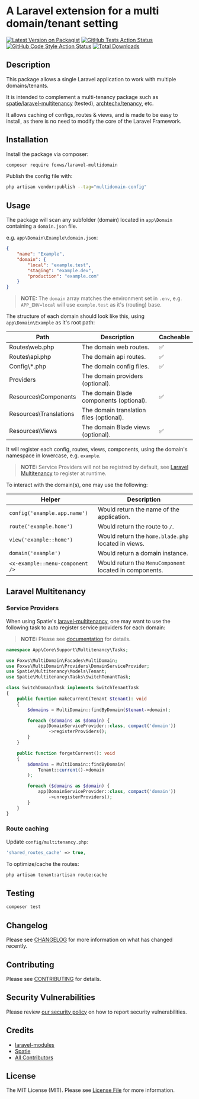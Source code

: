 # A Laravel extension for a multi domain/tenant setting

[![Latest Version on Packagist](https://img.shields.io/packagist/v/foxws/laravel-multidomain.svg?style=flat-square)](https://packagist.org/packages/foxws/laravel-multidomain)
[![GitHub Tests Action Status](https://img.shields.io/github/workflow/status/foxws/laravel-multidomain/run-tests?label=tests)](https://github.com/foxws/laravel-multidomain/actions?query=workflow%3Arun-tests+branch%3Amain)
[![GitHub Code Style Action Status](https://img.shields.io/github/workflow/status/foxws/laravel-multidomain/Fix%20PHP%20code%20style%20issues?label=code%20style)](https://github.com/foxws/laravel-multidomain/actions?query=workflow%3A"Fix+PHP+code+style+issues"+branch%3Amain)
[![Total Downloads](https://img.shields.io/packagist/dt/foxws/laravel-multidomain.svg?style=flat-square)](https://packagist.org/packages/foxws/laravel-multidomain)

## Description

This package allows a single Laravel application to work with multiple domains/tenants.

It is intended to complement a multi-tenancy package such as [spatie/laravel-multitenancy](https://github.com/spatie/laravel-multitenancy) (tested), [archtechx/tenancy](https://github.com/archtechx/tenancy), etc.

It allows caching of configs, routes & views, and is made to be easy to install, as there is no need to modify the core of the Laravel Framework.

## Installation

Install the package via composer:

```bash
composer require foxws/laravel-multidomain
```

Publish the config file with:

```bash
php artisan vendor:publish --tag="multidomain-config"
```

## Usage

The package will scan any subfolder (domain) located in `app\Domain` containing a `domain.json` file.

e.g. `app\Domain\Example\domain.json`:

```json
{
    "name": "Example",
    "domain": {
        "local": "example.test",
        "staging": "example.dev",
        "production": "example.com"
    }
}
```

> **NOTE:** The `domain` array matches the environment set in `.env`, e.g. `APP_ENV=local` will use `example.test` as it's (routing) base.

The structure of each domain should look like this, using `app\Domain\Example` as it's root path:

| Path | Description | Cacheable |
| --- | --- | --- |
| Routes\web.php | The domain web routes. | ✅ |
| Routes\api.php | The domain api routes. | ✅ |
| Config\\*.php | The domain config files. | ✅ |
| Providers | The domain providers (optional). | |
| Resources\Components | The domain Blade components (optional). | ✅ |
| Resources\Translations | The domain translation files (optional). | |
| Resources\Views | The domain Blade views (optional). | ✅ |

It will register each config, routes, views, components, using the domain's namespace in lowercase, e.g. `example`.

> **NOTE:** Service Providers will not be registred by default, see [Laravel Multitenancy](#laravel-multitenancy) to register at runtime.

To interact with the domain(s), one may use the following:

| Helper | Description |
| --- | --- |
| `config('example.app.name')` | Would return the name of the application. |
| `route('example.home')` | Would return the route to `/`. |
| `view('example::home')` | Would return the `home.blade.php` located in views. |
| `domain('example')` | Would return a domain instance. |
| `<x-example::menu-component />` | Would return the `MenuComponent` located in components. |

## Laravel Multitenancy

### Service Providers

When using Spatie's [laravel-multitenancy](https://github.com/spatie/laravel-multitenancy), one may want to use the following task to auto register service providers for each domain:

> **NOTE:** Please see [documentation](https://spatie.be/docs/laravel-multitenancy/v2/using-tasks-to-prepare-the-environment/creating-your-own-task) for details.

```php
namespace App\Core\Support\Multitenancy\Tasks;

use Foxws\MultiDomain\Facades\MultiDomain;
use Foxws\MultiDomain\Providers\DomainServiceProvider;
use Spatie\Multitenancy\Models\Tenant;
use Spatie\Multitenancy\Tasks\SwitchTenantTask;

class SwitchDomainTask implements SwitchTenantTask
{
    public function makeCurrent(Tenant $tenant): void
    {
        $domains = MultiDomain::findByDomain($tenant->domain);

        foreach ($domains as $domain) {
            app(DomainServiceProvider::class, compact('domain'))
                ->registerProviders();
        }
    }

    public function forgetCurrent(): void
    {
        $domains = MultiDomain::findByDomain(
            Tenant::current()->domain
        );

        foreach ($domains as $domain) {
            app(DomainServiceProvider::class, compact('domain'))
                ->unregisterProviders();
        }
    }
}
```

### Route caching

Update `config/multitenancy.php`:

```php
'shared_routes_cache' => true,
```

To optimize/cache the routes:

```bash
php artisan tenant:artisan route:cache
```

## Testing

```bash
composer test
```

## Changelog

Please see [CHANGELOG](CHANGELOG.md) for more information on what has changed recently.

## Contributing

Please see [CONTRIBUTING](https://github.com/foxws/.github/blob/main/CONTRIBUTING.md) for details.

## Security Vulnerabilities

Please review [our security policy](../../security/policy) on how to report security vulnerabilities.

## Credits

- [laravel-modules](https://github.com/nWidart/laravel-modules)
- [Spatie](https://github.com/spatie)
- [All Contributors](../../contributors)

## License

The MIT License (MIT). Please see [License File](LICENSE.md) for more information.
